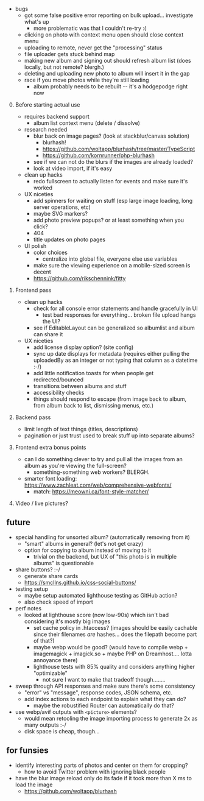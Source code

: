 - bugs
    - got some false positive error reporting on bulk upload... investigate what's up
        - more problematic was that I couldn't re-try :(
    - clicking on photo with context menu open should close context menu
    - uploading to remote, never get the "processing" status
    - file uploader gets stuck behind map
    - making new album and signing out should refresh album list (does locally, but not remote? blergh.)
    - deleting and uploading new photo to album will insert it in the gap
    - race if you move photos while they're still loading
        - album probably needs to be rebuilt -- it's a hodgepodge right now

0. Before starting actual use
    - requires backend support
        - album list context menu (delete / dissolve)
    - research needed
        - blur back on image pages? (look at stackblur/canvas solution)
            - blurhash!
            - https://github.com/woltapp/blurhash/tree/master/TypeScript
            - https://github.com/kornrunner/php-blurhash
        - see if we can not do the blurs if the images are already loaded?
        - look at video import, if it's easy
    - clean up hacks
        - redo fullscreen to actually listen for events and make sure it's worked
    - UX niceties
        - add spinners for waiting on stuff (esp large image loading, long server operations, etc)
        - maybe SVG markers?
        - add photo preview popups? or at least something when you click?
        - 404
        - title updates on photo pages
    - UI polish
        - color choices
            - centralize into global file, everyone else use variables
        - make sure the viewing experience on a mobile-sized screen is decent
        - https://github.com/rikschennink/fitty

1. Frontend pass
    - clean up hacks
        - check for all console error statements and handle gracefully in UI
            - test bad responses for everything... broken file upload hangs the UI?
        - see if EditableLayout can be generalized so albumlist and album can share it
    - UX niceties
        - add license display option? (site config)
        - sync up date displays for metadata (requires either pulling the uploadedBy as an integer or not typing that column as a datetime :-/)
        - add little notification toasts for when people get redirected/bounced
        - transitions between albums and stuff
        - accessibility checks
        - things should respond to escape (from image back to album, from album back to list, dismissing menus, etc.)
2. Backend pass
    - limit length of text things (titles, descriptions)
    - pagination or just trust used to break stuff up into separate albums?
3. Frontend extra bonus points
    - can I do something clever to try and pull all the images from an album as you're viewing the full-screen?
        - something-something web workers? BLERGH.
    - smarter font loading: https://www.zachleat.com/web/comprehensive-webfonts/
        - match: https://meowni.ca/font-style-matcher/
4. Video / live pictures?

## future
* special handling for unsorted album? (automatically removing from it)
    - "smart" albums in general? (let's not get crazy)
    - option for copying to album instead of moving to it
        - trivial on the backend, but UX of "this photo is in multiple albums" is questionable
* share buttons? :-/
    - generate share cards
    - https://smcllns.github.io/css-social-buttons/
* testing setup
    - maybe setup automated lighthouse testing as GitHub action?
    - also check speed of import
* perf notes
    - looked at lighthouse score (now low-90s) which isn't bad considering it's mostly big images
        * set cache policy in .htaccess? (images should be easily cachable since their
          filenames *are* hashes... does the filepath become part of that?)
        * maybe webp would be good? (would have to compile webp + imagemagick + imagick.so + maybe PHP on Dreamhost.... lotta annoyance there)
        * lighthouse tests with 85% quality and considers anything higher "optimizable"
            - not sure I want to make that tradeoff though........
* sweep through API responses and make sure there's some consistency
    - "error" vs "message", response codes, JSON schema, etc.
    - add index actions to each endpoint to explain what they can do?
        - maybe the robustified Router can automatically do that?
* use webp/avif outputs with `<picture>` elements?
    - would mean retooling the image importing process to generate 2x as many outputs :-/
    - disk space is cheap, though...

## for funsies
* identify interesting parts of photos and center on them for cropping? 
    - how to avoid Twitter problem with ignoring black people
* have the blur image reload only do its fade if it took more than X ms to load the image
    - https://github.com/woltapp/blurhash
